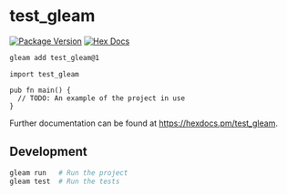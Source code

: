 # test_gleam

[![Package Version](https://img.shields.io/hexpm/v/test_gleam)](https://hex.pm/packages/test_gleam)
[![Hex Docs](https://img.shields.io/badge/hex-docs-ffaff3)](https://hexdocs.pm/test_gleam/)

```sh
gleam add test_gleam@1
```
```gleam
import test_gleam

pub fn main() {
  // TODO: An example of the project in use
}
```

Further documentation can be found at <https://hexdocs.pm/test_gleam>.

## Development

```sh
gleam run   # Run the project
gleam test  # Run the tests
```
